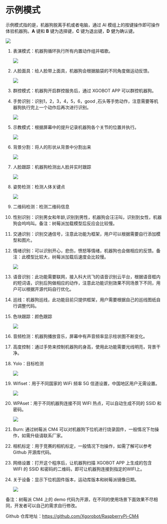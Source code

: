 ﻿---
sidebar_position: 2
sidebar_label: 示例模式
---

# 示例模式

示例模式指的是，机器狗脱离手机或者电脑，通过 AI 模组上的按键操作即可操作体验机器狗。**A** 键和 **B** 键为选择键，**C** 键为退出键，**D** 健为确认键。

![](https://wiki-media-ef.oss-cn-hongkong.aliyuncs.com/docs/pico/cm4-xgo-robot-kit/images/cm4-xgo-exmple-01.png)

1. 表演模式：机器狗循环执行所有内置动作组并唱歌。

   ![](https://wiki-media-ef.oss-cn-hongkong.aliyuncs.com/docs/pico/cm4-xgo-robot-kit/images/cm4-xgo-exmple-02.gif)

2. 人脸面具：给人脸带上面具，机器狗会根据脑袋的不同角度做运动反馈。

   ![](https://wiki-media-ef.oss-cn-hongkong.aliyuncs.com/docs/pico/cm4-xgo-robot-kit/images/cm4-xgo-exmple-03.png)

3. 群控模式：机器狗开启群控服务后，通过 XGOBOT APP 可以群控机器狗。

4. 手势识别：识别1，2，3，4，5，6，good ,石头等手势动作，注意需要等机器狗执行完上一个动作后再次进行识别。

   ![](https://wiki-media-ef.oss-cn-hongkong.aliyuncs.com/docs/pico/cm4-xgo-robot-kit/images/cm4-xgo-exmple-04.png)

5. 示教模式：根据屏幕中的提升记录机器狗各个关节的位置并执行。

   ![](https://wiki-media-ef.oss-cn-hongkong.aliyuncs.com/docs/pico/cm4-xgo-robot-kit/images/cm4-xgo-exmple-14.gif)

6. 背景分割：将人的形状从背景中分割出来

   ![](https://wiki-media-ef.oss-cn-hongkong.aliyuncs.com/docs/pico/cm4-xgo-robot-kit/images/cm4-xgo-exmple-05.png)

7. 人脸跟踪：机器狗检测出人脸并实时跟踪

   ![](https://wiki-media-ef.oss-cn-hongkong.aliyuncs.com/docs/pico/cm4-xgo-robot-kit/images/cm4-xgo-exmple-06.png)

8. 姿势检测：检测人体关键点

   ![](https://wiki-media-ef.oss-cn-hongkong.aliyuncs.com/docs/pico/cm4-xgo-robot-kit/images/cm4-xgo-exmple-07.png)

9. 二维码检测：检测二维码信息

10. 性别识别：识别男女和年龄,识别到男性，机器狗会汪汪叫，识别到女性，机器狗会呜呜叫。备注：树莓派加载模型后反应会比较慢。

11. 交通识别：识别交通信号，注意此功能为框架，用户可以根据需要自行添加模型和图片。

12. 情绪识别：可以识别开心，悲伤，愤怒等情绪，机器狗也会做相应的反馈。备注：此模型比较大，树莓派加载后速度会比较慢。

    ![](https://wiki-media-ef.oss-cn-hongkong.aliyuncs.com/docs/pico/cm4-xgo-robot-kit/images/cm4-xgo-exmple-08.png)

13. 语音识别：此功能需要联网，接入科大讯飞的语音识别云平台，根据语音框内的短词语，识别后狗做相应的动作，注意此功能识别效果不同场景下不同，用户可以根据开源代码自行优化。

14. 巡线：机器狗巡线，此功能目前只提供框架，用户需要根据自己的巡线图纸自行调整代码。

15. 色块跟踪：颜色跟踪

    ![](https://wiki-media-ef.oss-cn-hongkong.aliyuncs.com/docs/pico/cm4-xgo-robot-kit/images/cm4-xgo-exmple-09.png)

16. 音频检测：机器狗播放音乐，屏幕中有声音频率显示柱状图不断变化。

17. 高度控制：通过手势来控制机器狗的身高，使用此功能需要光线明亮，背景干净。

18. Yolo：目标检测

    ![](https://wiki-media-ef.oss-cn-hongkong.aliyuncs.com/docs/pico/cm4-xgo-robot-kit/images/cm4-xgo-exmple-10.png)

19. Wifiset：用于不同国家的 WiFi 频率 5G 信道设置，中国地区用户无需设置。

    ![](https://wiki-media-ef.oss-cn-hongkong.aliyuncs.com/docs/pico/cm4-xgo-robot-kit/images/cm4-xgo-exmple-11.png)

20. WPAset：用于不同机器狗连接不同 WIFI 热点，可以自动生成不同的 SSID 和密码。

    ![](https://wiki-media-ef.oss-cn-hongkong.aliyuncs.com/docs/pico/cm4-xgo-robot-kit/images/cm4-xgo-exmple-12.png)

21. Burn: 通过树莓派 CM4 可以对机器狗下位机进行烧录固件，一般情况下勿操作，如需升级请联系厂家。

22. 相机标定：用于竞赛的相机标定，一般情况下勿操作，如需了解可以参考 Github 开源库代码。

23. 网络设置：打开这个程序后，让机器狗扫描 XGOBOT APP 上生成的包含 WIFI 的 SSID 和密码的二维码，即可让机器狗连接到指定的WIFI上。

24. 关于设备：显示下位机固件版本，运动库版本和树莓派镜像日期。

    ![](https://wiki-media-ef.oss-cn-hongkong.aliyuncs.com/docs/pico/cm4-xgo-robot-kit/images/cm4-xgo-exmple-13.png)

备注：树莓派 CM4 上的 demo 代码为开源，在不同的使用场景下面效果不尽相同，开发者可以自己的需求自行修改。

Github 仓库地址：https://github.com/Xgorobot/RaspberryPi-CM4
